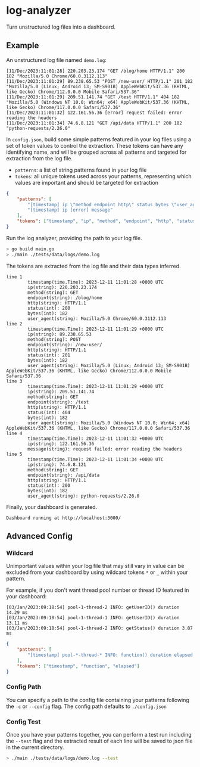# log-analyzer

Turn unstructured log files into a dashboard.

## Example

An unstructured log file named `demo.log`:

```log
[11/Dec/2023:11:01:28] 220.203.23.174 "GET /blog/home HTTP/1.1" 200 182 "Mozilla/5.0 Chrome/60.0.3112.113"
[11/Dec/2023:11:01:29] 89.238.65.53 "POST /new-user/ HTTP/1.1" 201 182 "Mozilla/5.0 (Linux; Android 13; SM-S901B) AppleWebKit/537.36 (KHTML, like Gecko) Chrome/112.0.0.0 Mobile Safari/537.36"
[11/Dec/2023:11:01:29] 209.51.141.74 "GET /test HTTP/1.1" 404 182 "Mozilla/5.0 (Windows NT 10.0; Win64; x64) AppleWebKit/537.36 (KHTML, like Gecko) Chrome/117.0.0.0 Safari/537.36"
[11/Dec/2023:11:01:32] 122.161.56.36 [error] request failed: error reading the headers
[11/Dec/2023:11:01:34] 74.6.8.121 "GET /api/data HTTP/1.1" 200 182 "python-requests/2.26.0"
```

In `config.json`, build some simple patterns featured in your log files using a set of token values to control the extraction. These tokens can have any identifying name, and will be grouped across all patterns and targeted for extraction from the log file.

- `patterns`: a list of string patterns found in your log file    
- `tokens`: all unique tokens used across your patterns, representing which values are important and should be targeted for extraction

```json
{
    "patterns": [
        "[timestamp] ip \"method endpoint http\" status bytes \"user_agent\"",
        "[timestamp] ip [error] message"
    ],
    "tokens": ["timestamp", "ip", "method", "endpoint", "http", "status", "bytes", "user_agent", "message"]
}
```

Run the log analyzer, providing the path to your log file.

```bash
> go build main.go
> ./main ./tests/data/logs/demo.log
```

The tokens are extracted from the log file and their data types inferred.

```text
line 1
        timestamp(time.Time): 2023-12-11 11:01:28 +0000 UTC
        ip(string): 220.203.23.174
        method(string): GET
        endpoint(string): /blog/home
        http(string): HTTP/1.1
        status(int): 200
        bytes(int): 182
        user_agent(string): Mozilla/5.0 Chrome/60.0.3112.113
line 2
        timestamp(time.Time): 2023-12-11 11:01:29 +0000 UTC
        ip(string): 89.238.65.53
        method(string): POST
        endpoint(string): /new-user/
        http(string): HTTP/1.1
        status(int): 201
        bytes(int): 182
        user_agent(string): Mozilla/5.0 (Linux; Android 13; SM-S901B) AppleWebKit/537.36 (KHTML, like Gecko) Chrome/112.0.0.0 Mobile Safari/537.36
line 3
        timestamp(time.Time): 2023-12-11 11:01:29 +0000 UTC
        ip(string): 209.51.141.74
        method(string): GET
        endpoint(string): /test
        http(string): HTTP/1.1
        status(int): 404
        bytes(int): 182
        user_agent(string): Mozilla/5.0 (Windows NT 10.0; Win64; x64) AppleWebKit/537.36 (KHTML, like Gecko) Chrome/117.0.0.0 Safari/537.36
line 4
        timestamp(time.Time): 2023-12-11 11:01:32 +0000 UTC
        ip(string): 122.161.56.36
        message(string): request failed: error reading the headers
line 5
        timestamp(time.Time): 2023-12-11 11:01:34 +0000 UTC
        ip(string): 74.6.8.121
        method(string): GET
        endpoint(string): /api/data
        http(string): HTTP/1.1
        status(int): 200
        bytes(int): 182
        user_agent(string): python-requests/2.26.0
```

Finally, your dashboard is generated. 

```text
Dashboard running at http://localhost:3000/
```

## Advanced Config

### Wildcard

Unimportant values within your log file that may still vary in value can be excluded from your dashboard by using wildcard tokens `*` or `_` within your pattern.

For example, if you don't want thread pool number or thread ID featured in your dashboard:

```log
[03/Jan/2023:09:18:54] pool-1-thread-2 INFO: getUserID() duration 14.29 ms
[03/Jan/2023:09:18:54] pool-1-thread-1 INFO: getUserID() duration 13.11 ms
[03/Jan/2023:09:18:54] pool-1-thread-2 INFO: getStatus() duration 3.87 ms
```

```json
{
    "patterns": [
        "[timestamp] pool-*-thread-* INFO: function() duration elapsed ms"
    ],
    "tokens": ["timestamp", "function", "elapsed"]
}
```

### Config Path

You can specify a path to the config file containing your patterns following the `-c` or `--config` flag. The config path defaults to `./config.json`

### Config Test

Once you have your patterns together, you can perform a test run including the `--test` flag and the extracted result of each line will be saved to json file in the current directory.

```bash
> ./main ./tests/data/logs/demo.log --test
```

